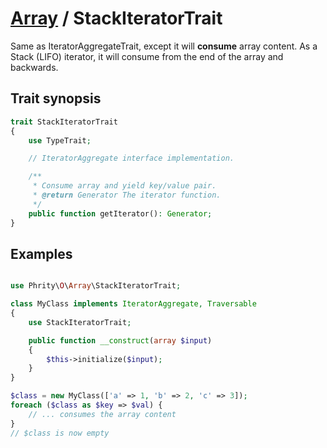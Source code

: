 # [Array](../Array.md) / StackIteratorTrait

Same as IteratorAggregateTrait, except it will **consume** array content.
As a Stack (LIFO) iterator, it will consume from the end of the array and backwards.

## Trait synopsis

```php
trait StackIteratorTrait
{
    use TypeTrait;

    // IteratorAggregate interface implementation.

    /**
     * Consume array and yield key/value pair.
     * @return Generator The iterator function.
     */
    public function getIterator(): Generator;
}
```

## Examples

```php

use Phrity\O\Array\StackIteratorTrait;

class MyClass implements IteratorAggregate, Traversable
{
    use StackIteratorTrait;

    public function __construct(array $input)
    {
        $this->initialize($input);
    }
}

$class = new MyClass(['a' => 1, 'b' => 2, 'c' => 3]);
foreach ($class as $key => $val) {
    // ... consumes the array content
}
// $class is now empty
```
